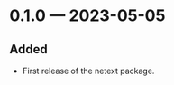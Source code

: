 
<a id='changelog-0.1.0'></a>
# 0.1.0 — 2023-05-05

## Added

- First release of the netext package.
